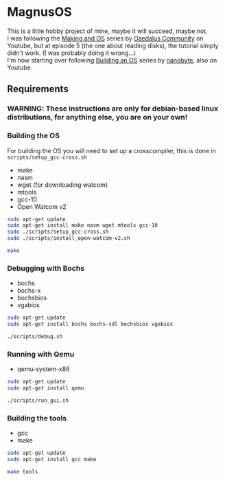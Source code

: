 # MagnusOS
This is a little hobby project of mine, maybe it will succeed, maybe not.<br>
I was following the [Making and OS](https://www.youtube.com/watch?v=MwPjvJ9ulSc&list=PLm3B56ql_akNcvH8vvJRYOc7TbYhRs19M) series by [Daedalus Community](https://www.youtube.com/@DaedalusCommunity) on Youtube, but at episode 5 (the one about reading disks), the tutorial simply didn't work. (I was probably doing it wrong...)<br>
I'm now starting over following [Building an OS](https://www.youtube.com/watch?v=9t-SPC7Tczc&list=PLFjM7v6KGMpiH2G-kT781ByCNC_0pKpPN) series by [nanobyte](https://www.youtube.com/@nanobyte-dev), also on Youtube.

## Requirements
### WARNING: These instructions are only for debian-based linux distributions, for anything else, you are on your own!
### Building the OS
For building the OS you will need to set up a crosscompiler, this is done in `scripts/setup_gcc-cross.sh`
  - make
  - nasm
  - wget (for downloading watcom)
  - mtools
  - gcc-10
  - Open Watcom v2
```sh
sudo apt-get update
sudo apt-get install make nasm wget mtools gcc-10
sudo ./scripts/setup_gcc-cross.sh
sudo ./scripts/install_open-watcom-v2.sh
```
```sh
make
```
### Debugging with Bochs
  - bochs
  - bochs-x
  - bochsbios
  - vgabios
```sh
sudo apt-get update
sudo apt-get install bochs bochs-sdl bochsbios vgabios
```
```sh
./scripts/debug.sh
```
### Running with Qemu
  - qemu-system-x86
```sh
sudo apt-get update
sudo apt-get install qemu
```
```sh
./scripts/run_gui.sh
```
### Building the tools
  - gcc
  - make
```sh
sudo apt-get update
sudo apt-get install gcc make
```
```sh
make tools
```